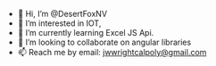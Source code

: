 - 👋 Hi, I’m @DesertFoxNV
- 👀 I’m interested in IOT, 
- 🌱 I’m currently learning Excel JS Api.
- 💞️ I’m looking to collaborate on angular libraries
- 📫 Reach me by email: jwwrightcalpoly@gmail.com

<!---
DesertFoxNV/DesertFoxNV is a ✨ special ✨ repository because its `README.md` (this file) appears on your GitHub profile.
You can click the Preview link to take a look at your changes.
--->
